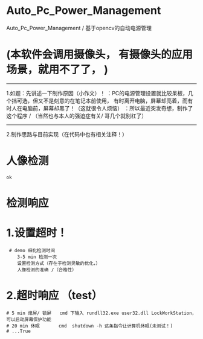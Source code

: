# Auto_Pc_Power_Management
Auto_Pc_Power_Management / 基于opencv的自动电源管理

# (本软件会调用摄像头， 有摄像头的应用场景，就用不了了， )

---

1.如题：先讲述一下制作原因（小作文）！
：PC的电源管理设置就比较呆板，几个挡可选，但又不是刻意的在笔记本前使用，
有时离开电脑，屏幕却亮着，而有时人在电脑前，屏幕却黑了！（这就很令人烦恼）
：所以最近突发奇想，制作了这个程序 / （当然也与本人的强迫症有关/ 哥几个就别杠了）

---

2.制作思路与目前实现（在代码中也有相关注释！）

# 人像检测
    ok
# 检测响应
 # 1.设置超时！
     # demo 细化检测时间
        3-5 min 检测一次
        设置检测方式（存在于检测灵敏的优化，）
        人像检测的准确 /（合格性）

 # 2.超时响应 （test）
    # 5 min 熄屏/ 锁屏   cmd 下输入 rundll32.exe user32.dll LockWorkStation，可以启动屏幕保护功能
    # 20 min 休眠       cmd  shutdown -h 这条指令让计算机休眠(未测试！)
    # ...True
    
